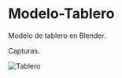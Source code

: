 # Modelo-Tablero
Modelo de tablero en Blender.

Capturas.

![Tablero](https://user-images.githubusercontent.com/48541392/54470172-30f4d280-4769-11e9-9db8-cbaecc4f58eb.png)


